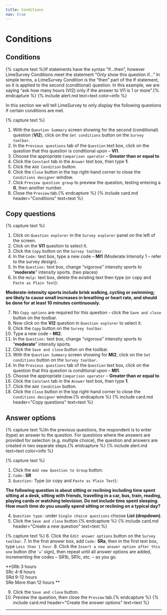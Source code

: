 ```yaml
---
title: Conditions
nav: true
---
```


# Conditions

## Conditions

{% capture text %}If statements have the syntax “if…then”, however LimeSurvey Conditions meet the statement “Only show this question if…”  In simple terms, a LimeSurvey Condition is the “then” part of the If statement, so it is applied to the second (conditional) question.
In this example, we are saying “ask how many hours (VI2) only if the answer to VI1 is 1 or more”.{% endcapture %}
{% include alert.md text=text color=info %}

In this section we will tell LimeSurvey to only display the following questions if certain conditions are met.

{% capture text %}
1.	With the `Question Summary` screen showing for the second (conditional) question (**VI2**), click on the `Set conditions` button on the `Survey toolbar`.
2.	In the `Previous questions` tab of the `Question` text box, click on the question that this question is conditional upon – **VI1**.
3.	Choose the appropriate `Comparison operator` – **Greater than or equal to**
4.	Click the `Constant` tab in the `Answer` text box, then type **1**.
5.	Click the `Add Condition` button.
6.	Click the `Close` button in the top right-hand corner to close the `Conditions designer` window.
7.	Click `Preview question group` to preview the question, testing entering a **0**, then another number.
8.	Close the `Preview` tab.{% endcapture %}
{% include card.md header="Conditions" text=text %}

## Copy questions

{% capture text %}
1.	Click on `Question explorer` in the `Survey explorer` panel on the left of the screen.
2.	Click on the **VI1** question to select it.
3.	Click the `Copy` button on the `Survey toolbar`.
4.	In the `Code:` text box, type a new code – **MI1** (Moderate Intensity 1 – refer to the survey design).
5.	In the `Question:` text box, change “vigorous” intensity sports   to   “**moderate**” intensity sports. (two places)
6.	In the `Help:` text box, delete the existing text then type (or copy and `Paste as Plain Text`):

**Moderate-intensity sports include brisk walking, cycling or swimming; are likely to cause small increases in breathing or heart rate, and should be done for at least 10 minutes continuously.**

7.	No `Copy options` are required for this question - click the `Save and close` button on the toolbar.
8.	Now click on the **VI2** question in `Question explorer` to select it.
9.	Click the `Copy` button on the `Survey toolbar`.
10.	Type a new code – **MI2**.
11.	In the `Question:` text box, change “vigorous” intensity sports to “**moderate**” intensity sports.
12.	Click the `Save and close` button on the toolbar.
13.	With the `Question Summary` screen showing for **MI2**, click on the `Set conditions` button on the `Survey toolbar`.
14.	In the `Previous questions` tab of the `Question` text box, click on the question that this question is conditional upon – **MI1**.
15.	Choose the appropriate `Comparison operator` – **Greater than or equal to** 
16.	Click the `Constant` tab in the `Answer` text box, then type **1**.
17.	Click the `Add Condition` button.
18.	Click the `Close` button in the top right-hand corner to close the `Conditions designer` window.{% endcapture %}
{% include card.md header="Copy questions" text=text %}

## Answer options

{% capture text %}In the previous questions, the respondent is to enter (type) an answer to the question.  For questions where the answers are provided for selection (e.g. multiple choice), the question and answers are created in two separate steps.{% endcapture %}
{% include alert.md text=text color=info %}

{% capture text %}
1.	Click the `Add new Question to Group` button.
2.	`Code:`    **SR**
3.	`Question:`    Type (or copy and `Paste as Plain Text`):

**The following question is about sitting or reclining including time spent sitting at a desk, sitting with friends, travelling in a car, bus, train, reading, playing cards or watching television. Do not include time spent sleeping.
How much time do you usually spend sitting or reclining on a typical day?**

4.	`Question type:`  under `Single choice questions` choose **List (dropdown)**.
5.	Click the `Save and close` button.{% endcapture %}
{% include card.md header="Create a new question" text=text %}

{% capture text %}
6.	Click the `Edit answer options` button on the `Survey toolbar`.
7.	In the first answer box, add `Code:`    **SRa**, then in the first text box, type `Less than 1 hour`.
8.	Click the `Insert a new answer option after this one` button (the '+' sign), then repeat until all answer options are added, incrementing the codes – SR1b, SR1c, etc. – as you go.


**SRb		3 hours  
SRc		4-8 hours  
SRd		9-12 hours  
SRe		More than 12 hours  **

9.	Click the `Save and close` button.
10.	Preview the question, then close the `Preview` tab.{% endcapture %}
{% include card.md header="Create the answer options" text=text %}

---
